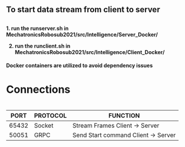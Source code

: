 <h2> To start data stream from client to server <h2> 

<h4>1. run the runserver.sh in MechatronicsRobosub2021/src/Intelligence/Server_Docker/

2. run the runclient.sh in MechatronicsRobosub2021/src/Intelligence/Client_Docker/<h4>

<h4>
  Docker containers are utilized to avoid dependency issues
 <h4>
  
  
<h1>Connections<h1>
  
PORT | PROTOCOL | FUNCTION
------------|------------|------------
65432 | Socket | Stream Frames Client -> Server
50051 | GRPC | Send Start command Client -> Server
